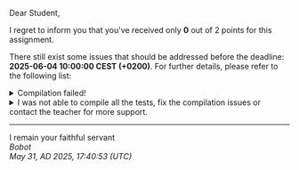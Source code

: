 Dear Student,

I regret to inform you that you've received only **0** out of 2 points for this assignment.

There still exist some issues that should be addressed before the deadline: **2025-06-04 10:00:00 CEST (+0200)**. For further details, please refer to the following list:

<details><summary>Compilation failed!</summary>##&nbsp;details&nbsp;(tip&nbsp;read&nbsp;from&nbsp;top&nbsp;to&nbsp;end):<br>```[&nbsp;14%]&nbsp;Building&nbsp;CXX&nbsp;object&nbsp;tests/lib/googletest/CMakeFiles/gtest.dir/src/gtest-all.cc.o<br>[&nbsp;28%]&nbsp;Linking&nbsp;CXX&nbsp;static&nbsp;library&nbsp;../../../lib/libgtest.a<br>[&nbsp;28%]&nbsp;Built&nbsp;target&nbsp;gtest<br>[&nbsp;42%]&nbsp;Building&nbsp;CXX&nbsp;object&nbsp;tests/lib/googletest/CMakeFiles/gtest_main.dir/src/gtest_main.cc.o<br>[&nbsp;57%]&nbsp;Linking&nbsp;CXX&nbsp;static&nbsp;library&nbsp;../../../lib/libgtest_main.a<br>[&nbsp;57%]&nbsp;Built&nbsp;target&nbsp;gtest_main<br>[&nbsp;71%]&nbsp;Building&nbsp;CXX&nbsp;object&nbsp;tests/CMakeFiles/tests.dir/PtrCStringVectorTests.cpp.o<br>[&nbsp;85%]&nbsp;Building&nbsp;CXX&nbsp;object&nbsp;tests/CMakeFiles/tests.dir/__/PtrCStringVector.cpp.o<br>/tmp/tmpfukou51t/student/PtrCStringVector.cpp:&nbsp;In&nbsp;member&nbsp;function&nbsp;‘PtrCStringVector&nbsp;PtrCStringVector::operator&(const&nbsp;PtrCStringVector&)&nbsp;const’:<br>/tmp/tmpfukou51t/student/PtrCStringVector.cpp:109:70:&nbsp;error:&nbsp;unused&nbsp;parameter&nbsp;‘rhs’&nbsp;[-Werror=unused-parameter]<br>&nbsp;&nbsp;109&nbsp;|&nbsp;PtrCStringVector&nbsp;PtrCStringVector::operator&(const&nbsp;PtrCStringVector&&nbsp;rhs)&nbsp;const&nbsp;{<br>&nbsp;&nbsp;&nbsp;&nbsp;&nbsp;&nbsp;|&nbsp;&nbsp;&nbsp;&nbsp;&nbsp;&nbsp;&nbsp;&nbsp;&nbsp;&nbsp;&nbsp;&nbsp;&nbsp;&nbsp;&nbsp;&nbsp;&nbsp;&nbsp;&nbsp;&nbsp;&nbsp;&nbsp;&nbsp;&nbsp;&nbsp;&nbsp;&nbsp;&nbsp;&nbsp;&nbsp;&nbsp;&nbsp;&nbsp;&nbsp;&nbsp;&nbsp;&nbsp;&nbsp;&nbsp;&nbsp;&nbsp;&nbsp;&nbsp;&nbsp;&nbsp;&nbsp;~~~~~~~~~~~~~~~~~~~~~~~~^~~<br>cc1plus:&nbsp;all&nbsp;warnings&nbsp;being&nbsp;treated&nbsp;as&nbsp;errors<br>make[3]:&nbsp;***&nbsp;[tests/CMakeFiles/tests.dir/build.make:90:&nbsp;tests/CMakeFiles/tests.dir/__/PtrCStringVector.cpp.o]&nbsp;Error&nbsp;1<br>make[3]:&nbsp;***&nbsp;Waiting&nbsp;for&nbsp;unfinished&nbsp;jobs....<br>make[2]:&nbsp;***&nbsp;[CMakeFiles/Makefile2:454:&nbsp;tests/CMakeFiles/tests.dir/all]&nbsp;Error&nbsp;2<br>make[1]:&nbsp;***&nbsp;[CMakeFiles/Makefile2:461:&nbsp;tests/CMakeFiles/tests.dir/rule]&nbsp;Error&nbsp;2<br>make:&nbsp;***&nbsp;[Makefile:312:&nbsp;tests]&nbsp;Error&nbsp;2<br>```</details>
<details><summary>I was not able to compile all the tests, fix the compilation issues or contact the teacher for more support.</summary></details>

-----------
I remain your faithful servant\
_Bobot_\
_May 31, AD 2025, 17:40:53 (UTC)_